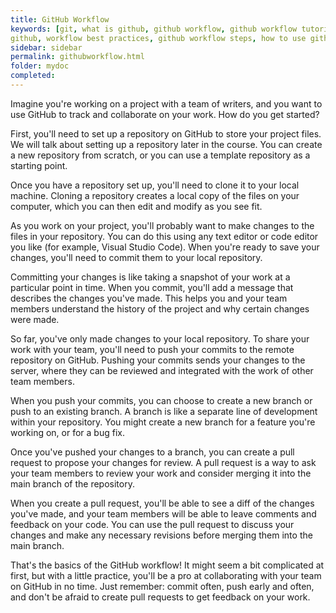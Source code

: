 ```yaml
---
title: GitHub Workflow
keywords: [git, what is github, github workflow, github workflow tutorial, github workflow uses
github, workflow best practices, github workflow steps, how to use github, github projects]
sidebar: sidebar
permalink: githubworkflow.html
folder: mydoc
completed:
---
```


Imagine you're working on a project with a team of writers, and you want to use GitHub to track and collaborate on your work. How do you get started?

First, you'll need to set up a repository on GitHub to store your project files. We will talk about setting up a repository later in the course. You can create a new repository from scratch, or you can use a template repository as a starting point.

Once you have a repository set up, you'll need to clone it to your local machine. Cloning a repository creates a local copy of the files on your computer, which you can then edit and modify as you see fit.

As you work on your project, you'll probably want to make changes to the files in your repository. You can do this using any text editor or code editor you like (for example, Visual Studio Code). When you're ready to save your changes, you'll need to commit them to your local repository.

Committing your changes is like taking a snapshot of your work at a particular point in time. When you commit, you'll add a message that describes the changes you've made. This helps you and your team members understand the history of the project and why certain changes were made.

So far, you've only made changes to your local repository. To share your work with your team, you'll need to push your commits to the remote repository on GitHub. Pushing your commits sends your changes to the server, where they can be reviewed and integrated with the work of other team members.

When you push your commits, you can choose to create a new branch or push to an existing branch. A branch is like a separate line of development within your repository. You might create a new branch for a feature you're working on, or for a bug fix.

Once you've pushed your changes to a branch, you can create a pull request to propose your changes for review. A pull request is a way to ask your team members to review your work and consider merging it into the main branch of the repository.

When you create a pull request, you'll be able to see a diff of the changes you've made, and your team members will be able to leave comments and feedback on your code. You can use the pull request to discuss your changes and make any necessary revisions before merging them into the main branch.

That's the basics of the GitHub workflow! It might seem a bit complicated at first, but with a little practice, you'll be a pro at collaborating with your team on GitHub in no time. Just remember: commit often, push early and often, and don't be afraid to create pull requests to get feedback on your work.
